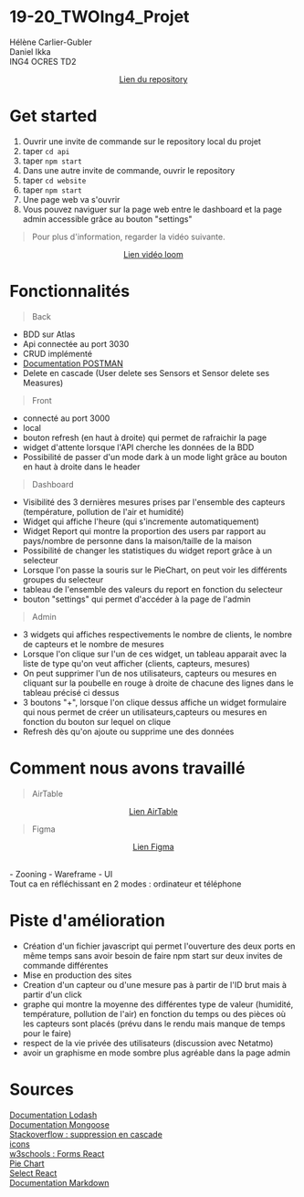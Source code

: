 # 19-20_TWOIng4_Projet

Hélène Carlier-Gubler<br>
Daniel Ikka<br>
ING4 OCRES TD2<br>

<p align="center">
<a href="https://github.com/DanielIKKA/19-20_TWOIng4_Projet">Lien du repository</a> 
</p>

# Get started

1. Ouvrir une invite de commande sur le repository local du projet
2. taper ```cd api ```
3. taper ```npm start```
4. Dans une autre invite de commande, ouvrir le repository
5. taper ```cd website```
6. taper ```npm start```
7. Une page web va s'ouvrir
8. Vous pouvez naviguer sur la page web entre le dashboard et la page admin accessible grâce au bouton "settings"
> Pour plus d'information, regarder la vidéo suivante.
<p align="center">
<a href=#>Lien vidéo loom</a> 
</p>


# Fonctionnalités

>Back
- BDD sur Atlas 
- Api connectée au port 3030
- CRUD implémenté 
- <a href="https://documenter.getpostman.com/view/9518575/SWE83Gwy">Documentation POSTMAN</a> 
- Delete en cascade (User delete ses Sensors et Sensor delete ses Measures)

> Front
- connecté au port 3000
- local
- bouton refresh (en haut à droite) qui permet de rafraichir la page
- widget d'attente lorsque l'API cherche les données de la BDD
- Possibilité de passer d'un mode dark à un mode light grâce au bouton en haut à droite dans le header

> Dashboard
- Visibilité des 3 dernières mesures prises par l'ensemble des capteurs (température, pollution de l'air et humidité)
- Widget qui affiche l'heure (qui s'incremente automatiquement)
- Widget Report qui montre la proportion des users par rapport au pays/nombre de personne dans la maison/taille de la maison
- Possibilité de changer les statistiques du widget report grâce à un selecteur
- Lorsque l'on passe la souris sur le PieChart, on peut voir les différents groupes du selecteur
- tableau de l'ensemble des valeurs du report en fonction du selecteur
- bouton "settings" qui permet d'accéder à la page de l'admin

> Admin
- 3 widgets qui affiches respectivements le nombre de clients, le nombre de capteurs et le nombre de mesures
- Lorsque l'on clique sur l'un de ces widget, un tableau apparait avec la liste de type qu'on veut afficher (clients, capteurs, mesures)
- On peut supprimer l'un de nos utilisateurs, capteurs ou mesures en cliquant sur la poubelle en rouge à droite de chacune des lignes dans le tableau précisé ci dessus
- 3 boutons "+", lorsque l'on clique dessus affiche un widget formulaire qui nous permet de créer un utilisateurs,capteurs ou mesures en fonction du bouton sur lequel on clique
- Refresh dès qu'on ajoute ou supprime une des données



# Comment nous avons travaillé
> AirTable
<p align="center">
<a href="https://airtable.com/invite/l?inviteId=invNiL38BBBMhgqwx&inviteToken=f28298a29099001e4c190a73650db70b7e29b05f082b6f687d6ac232189f88af">Lien AirTable</a> 
</p>

>Figma
<p align="center">
<a href="https://www.figma.com/file/83MoU9jIldFIingAPOiYmi/ProjetReact?node-id=85%3A200">Lien Figma</a> 
</p>
<br>
- Zooning
- Wareframe
- UI
<br>Tout ca en réfléchissant en 2 modes : ordinateur et téléphone


# Piste d'amélioration
- Création d'un fichier javascript qui permet l'ouverture des deux ports en même temps sans avoir besoin de faire npm start sur deux invites de commande différentes
- Mise en production des sites
- Creation d'un capteur ou d'une mesure pas à partir de l'ID brut mais à partir d'un click
- graphe qui montre la moyenne des différentes type de valeur (humidité, température, pollution de l'air) en fonction du temps ou des pièces où les capteurs sont placés (prévu dans le rendu mais manque de temps pour le faire)
- respect de la vie privée des utilisateurs (discussion avec Netatmo)
- avoir un graphisme en mode sombre plus agréable dans la page admin

# Sources
<a href="https://lodash.com/">Documentation Lodash</a><br>
<a href="https://mongoosejs.com/docs/guide.html">Documentation Mongoose</a><br>
<a href="https://stackoverflow.com/questions/14348516/cascade-style-delete-in-mongoose">Stackoverflow : suppression en cascade</a><br>
<a href="https://material.io/resources/icons/?style=baseline">icons</a><br>
<a href="https://www.w3schools.com/react/react_forms.asp">w3schools : Forms React</a><br>
<a href="https://jsfiddle.net/alidingling/3Leoa7f4/">Pie Chart</a><br>
<a href="https://react-select.com/home">Select React</a><br>
<a href="https://www.markdownguide.org/">Documentation Markdown</a><br>
